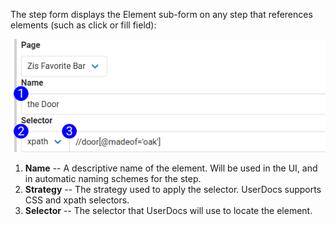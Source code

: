 The step form displays the Element sub-form on any step that references elements (such as click or fill field):

![Element Form Reference](images/element_subform_reference.png)

1. **Name** -- A descriptive name of the element. Will be used in the UI, and in automatic naming schemes for the step.
2. **Strategy** -- The strategy used to apply the selector. UserDocs supports CSS and xpath selectors.
3. **Selector** -- The selector that UserDocs will use to locate the element.
